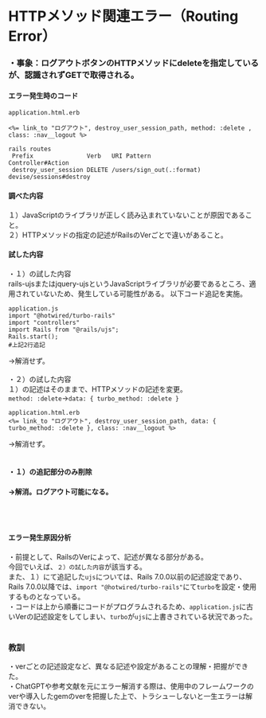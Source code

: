 # HTTPメソッド関連エラー（Routing Error）

### ・事象：ログアウトボタンのHTTPメソッドにdeleteを指定しているが、認識されずGETで取得される。
#### エラー発生時のコード
````
application.html.erb

<%= link_to "ログアウト", destroy_user_session_path, method: :delete , class: :nav__logout %>
````
````
rails routes
 Prefix               Verb   URI Pattern                  Controller#Action
 destroy_user_session DELETE /users/sign_out(.:format)    devise/sessions#destroy
````

#### 調べた内容
１）JavaScriptのライブラリが正しく読み込まれていないことが原因であること。<br>
２）HTTPメソッドの指定の記述がRailsのVerごとで違いがあること。

#### 試した内容
・１）の試した内容<br>
rails-ujsまたはjquery-ujsというJavaScriptライブラリが必要であるところ、適用されていないため、発生している可能性がある。
以下コード追記を実施。
````
application.js
import "@hotwired/turbo-rails"
import "controllers"
import Rails from "@rails/ujs";
Rails.start();
#上記2行追記
````
→解消せず。<br>
<br>
・２）の試した内容<br>
１）の記述はそのままで、HTTPメソッドの記述を変更。<br>
`method: :delete`→`data: { turbo_method: :delete }`
````
application.html.erb
<%= link_to "ログアウト", destroy_user_session_path, data: { turbo_method: :delete }, class: :nav__logout %>
````
→解消せず。<br>
<br>
#### ・１）の追記部分のみ削除
#### →解消。ログアウト可能になる。
<br>
<br>

#### エラー発生原因分析
・前提として、RailsのVerによって、記述が異なる部分がある。<br>
今回でいえば、`２）の試した内容`が該当する。<br>
また、１）にて追記した`ujs`については、Rails 7.0.0以前の記述設定であり、Rails 7.0.0以降では、`import "@hotwired/turbo-rails"`にて`turbo`を設定・使用するものとなっている。<br>
・コードは上から順番にコードがプログラムされるため、`application.js`に古いVerの記述設定をしてしまい、`turbo`が`ujs`に上書きされている状況であった。<br>
<br>
### 教訓
・verごとの記述設定など、異なる記述や設定があることの理解・把握ができた。<br>
・ChatGPTや参考文献を元にエラー解消する際は、使用中のフレームワークのverや導入したgemのverを把握した上で、トラシューしないと一生エラーは解消できない。<br>
